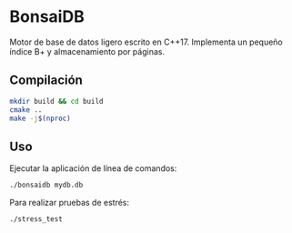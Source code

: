 # BonsaiDB

Motor de base de datos ligero escrito en C++17. Implementa un pequeño índice B+ y almacenamiento por páginas.

## Compilación
```bash
mkdir build && cd build
cmake ..
make -j$(nproc)
```

## Uso
Ejecutar la aplicación de línea de comandos:
```bash
./bonsaidb mydb.db
```

Para realizar pruebas de estrés:
```bash
./stress_test
```